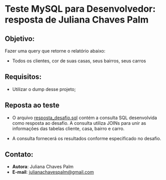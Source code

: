 # Teste MySQL para Desenvolvedor: resposta de Juliana Chaves Palm

## Objetivo:
Fazer uma query que retorne o relatório abaixo:
- Todos os clientes, cor de suas casas, seus bairros, seus carros

## Requisitos:
- Utilizar o dump desse projeto;

## Reposta ao teste

- O arquivo [resposta_desafio.sql](https://github.com/julianachavespalm/test-mysql/blob/master/resposta_desafio.sql) contém a consulta SQL desenvolvida como resposta ao desafio. A consulta utiliza JOINs para unir as informações das tabelas cliente, casa, bairro e carro.

- A consulta fornecerá os resultados conforme especificado no desafio.

## Contato:

- **Autora**: Juliana Chaves Palm
- **E-mail**: julianachavespalm@gmail.com
